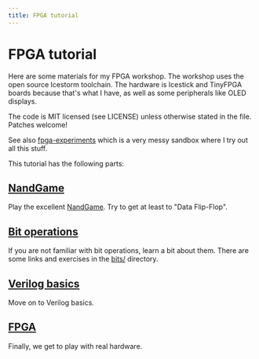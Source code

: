 ```yaml
---
title: FPGA tutorial
---
```


# FPGA tutorial

Here are some materials for my FPGA workshop. The workshop uses the open source
Icestorm toolchain. The hardware is Icestick and TinyFPGA boards because that's
what I have, as well as some peripherals like OLED displays.

The code is MIT licensed (see LICENSE) unless otherwise stated in the
file. Patches welcome!

See also [fpga-experiments](https://github.com/pwmarcz/fpga-experiments) which
is a very messy sandbox where I try out all this stuff.

This tutorial has the following parts:

## [NandGame](http://nandgame.com/)

Play the excellent [NandGame](http://nandgame.com/). Try to get at least to
"Data Flip-Flop".

## [Bit operations](https://github.com/pwmarcz/fpga-tutorial/bits/)

If you are not familiar with bit operations, learn a bit about them. There
are some links and exercises in the [bits/](https://github.com/pwmarcz/fpga-tutorial/bits/) directory.

## [Verilog basics](verilog.html)

Move on to Verilog basics.

## [FPGA](fpga.html)

Finally, we get to play with real hardware.
